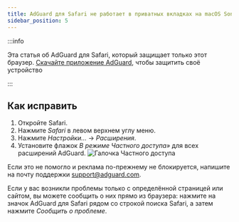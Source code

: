 ```yaml
---
title: AdGuard для Safari не работает в приватных вкладках на macOS Sonoma
sidebar_position: 5
---
```


:::info

Эта статья об AdGuard для Safari, который защищает только этот браузер. [Скачайте приложение AdGuard](https://agrd.io/download-kb-adblock), чтобы защитить своё устройство

:::

## Как исправить

1. Откройте Safari.
2. Нажмите _Safari_ в левом верхнем углу меню.
3. Нажмите _Настройки…_ → _Расширения_.
4. Установите флажок _В режиме Частного доступа»_ для всех расширений AdGuard.
   ![Галочка Частного доступа](https://cdn.adtidy.org/content/Kb/ad_blocker/safari/adg-safari-sonoma-private.png)

Если это не помогло и реклама по-прежнему не блокируется, напишите на почту поддержки support@adguard.com.

Если у вас возникли проблемы только с определённой страницей или сайтом, вы можете сообщить о них прямо из браузера: нажмите на значок AdGuard для Safari рядом со строкой поиска Safari, а затем нажмите _Сообщить о проблеме_.
